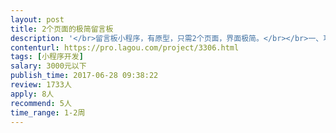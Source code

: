 ```yaml
---                
layout: post       
title: 2个页面的极简留言板           
description: '</br>留言板小程序，有原型，只需2个页面，界面极简。</br></br>一、功能要求：</br>1、留言列表</br>2、发布留言（可选择匿名和是否展示）</br></br>二、技术要求：</br>1、用leancloud的数据库，避免开发后台</br>2、支持后续迭代</br>'     
contenturl: https://pro.lagou.com/project/3306.html      
tags: [小程序开发]            
salary: 3000元以下          
publish_time: 2017-06-28 09:38:22         
review: 1733人                   
apply: 8人                   
recommend: 5人                   
time_range: 1-2周              
---                 
```

